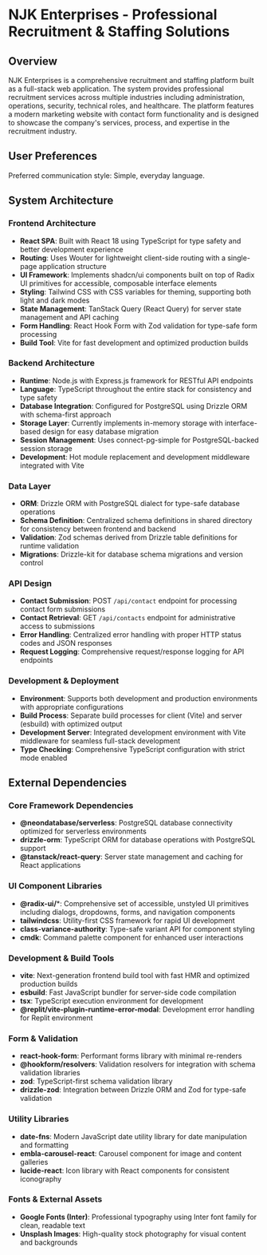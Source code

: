 # NJK Enterprises - Professional Recruitment & Staffing Solutions

## Overview

NJK Enterprises is a comprehensive recruitment and staffing platform built as a full-stack web application. The system provides professional recruitment services across multiple industries including administration, operations, security, technical roles, and healthcare. The platform features a modern marketing website with contact form functionality and is designed to showcase the company's services, process, and expertise in the recruitment industry.

## User Preferences

Preferred communication style: Simple, everyday language.

## System Architecture

### Frontend Architecture
- **React SPA**: Built with React 18 using TypeScript for type safety and better development experience
- **Routing**: Uses Wouter for lightweight client-side routing with a single-page application structure
- **UI Framework**: Implements shadcn/ui components built on top of Radix UI primitives for accessible, composable interface elements
- **Styling**: Tailwind CSS with CSS variables for theming, supporting both light and dark modes
- **State Management**: TanStack Query (React Query) for server state management and API caching
- **Form Handling**: React Hook Form with Zod validation for type-safe form processing
- **Build Tool**: Vite for fast development and optimized production builds

### Backend Architecture
- **Runtime**: Node.js with Express.js framework for RESTful API endpoints
- **Language**: TypeScript throughout the entire stack for consistency and type safety
- **Database Integration**: Configured for PostgreSQL using Drizzle ORM with schema-first approach
- **Storage Layer**: Currently implements in-memory storage with interface-based design for easy database migration
- **Session Management**: Uses connect-pg-simple for PostgreSQL-backed session storage
- **Development**: Hot module replacement and development middleware integrated with Vite

### Data Layer
- **ORM**: Drizzle ORM with PostgreSQL dialect for type-safe database operations
- **Schema Definition**: Centralized schema definitions in shared directory for consistency between frontend and backend
- **Validation**: Zod schemas derived from Drizzle table definitions for runtime validation
- **Migrations**: Drizzle-kit for database schema migrations and version control

### API Design
- **Contact Submission**: POST `/api/contact` endpoint for processing contact form submissions
- **Contact Retrieval**: GET `/api/contacts` endpoint for administrative access to submissions
- **Error Handling**: Centralized error handling with proper HTTP status codes and JSON responses
- **Request Logging**: Comprehensive request/response logging for API endpoints

### Development & Deployment
- **Environment**: Supports both development and production environments with appropriate configurations
- **Build Process**: Separate build processes for client (Vite) and server (esbuild) with optimized output
- **Development Server**: Integrated development environment with Vite middleware for seamless full-stack development
- **Type Checking**: Comprehensive TypeScript configuration with strict mode enabled

## External Dependencies

### Core Framework Dependencies
- **@neondatabase/serverless**: PostgreSQL database connectivity optimized for serverless environments
- **drizzle-orm**: TypeScript ORM for database operations with PostgreSQL support
- **@tanstack/react-query**: Server state management and caching for React applications

### UI Component Libraries
- **@radix-ui/***: Comprehensive set of accessible, unstyled UI primitives including dialogs, dropdowns, forms, and navigation components
- **tailwindcss**: Utility-first CSS framework for rapid UI development
- **class-variance-authority**: Type-safe variant API for component styling
- **cmdk**: Command palette component for enhanced user interactions

### Development & Build Tools
- **vite**: Next-generation frontend build tool with fast HMR and optimized production builds
- **esbuild**: Fast JavaScript bundler for server-side code compilation
- **tsx**: TypeScript execution environment for development
- **@replit/vite-plugin-runtime-error-modal**: Development error handling for Replit environment

### Form & Validation
- **react-hook-form**: Performant forms library with minimal re-renders
- **@hookform/resolvers**: Validation resolvers for integration with schema validation libraries
- **zod**: TypeScript-first schema validation library
- **drizzle-zod**: Integration between Drizzle ORM and Zod for type-safe validation

### Utility Libraries
- **date-fns**: Modern JavaScript date utility library for date manipulation and formatting
- **embla-carousel-react**: Carousel component for image and content galleries
- **lucide-react**: Icon library with React components for consistent iconography

### Fonts & External Assets
- **Google Fonts (Inter)**: Professional typography using Inter font family for clean, readable text
- **Unsplash Images**: High-quality stock photography for visual content and backgrounds